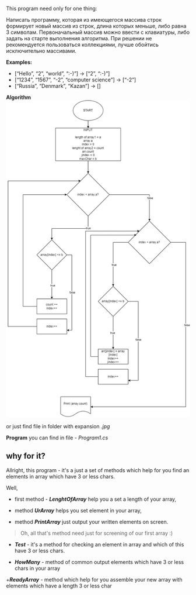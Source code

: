 This program need only for one thing:


Написать программу, которая из имеющегося массива строк формирует новый массив из строк, длина которых меньше, либо равна 3 символам. Первоначальный массив можно ввести с клавиатуры, либо задать на старте выполнения алгоритма. При решении не рекомендуется пользоваться коллекциями, лучше обойтись исключительно массивами.

__Examples:__
- [“Hello”, “2”, “world”, “:-)”] → [“2”, “:-)”]
- [“1234”, “1567”, “-2”, “computer science”] → [“-2”]
- [“Russia”, “Denmark”, “Kazan”] → []

__Algorithm__ ![you can find here:](ready.jpg)

or just find file in folder with expansion *.jpg*

__Program__ you can find in file - *Program1.cs* 

## why for it?
Allright, this program - it's a just a set of methods which help for you find an elements in array which have 3 or less chars. 

Well, 
+ first method - __*LenghtOfArray*__ help you a set a length of your array,  

+ method  __*UrArray*__ helps you set element in your array, 

+ method  __*PrintArray*__ just output your written elements on screen. 

> Oh, all that's method need just for screening of our first array :) 

+ __*Test*__ - it's a method for checking an element in array and which of this have 3 or less chars. 

+ __*HowMany*__ - method of common output elements which have 3 or less chars in your array  

+__*ReadyArray*__ - method which help for you assemble your new array with elements which have a length 3 or less char
